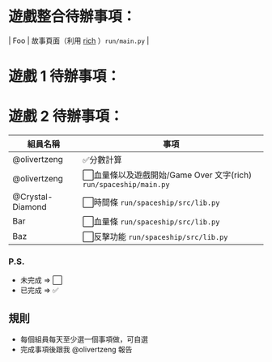 # 遊戲整合待辦事項：
| Foo | 故事頁面（利用 [rich](https://github.com/textualize/rich) ）`run/main.py` |
# 遊戲 1 待辦事項：

# 遊戲 2 待辦事項：
| 組員名稱 | 事項 |
| ------------- | -------------- |
| @olivertzeng | ✅分數計算 |
| @olivertzeng | ⬜血量條以及遊戲開始/Game Over 文字(rich) `run/spaceship/main.py` |
| @Crystal-Diamond | ⬜時間條 `run/spaceship/src/lib.py` |
| Bar | ⬜血量條 `run/spaceship/src/lib.py` |
| Baz | ⬜反擊功能 `run/spaceship/src/lib.py` |

### P.S.
- 未完成 => ⬜
- 已完成 => ✅



## 規則
- 每個組員每天至少選一個事項做，可自選
- 完成事項後跟我 @olivertzeng 報告
